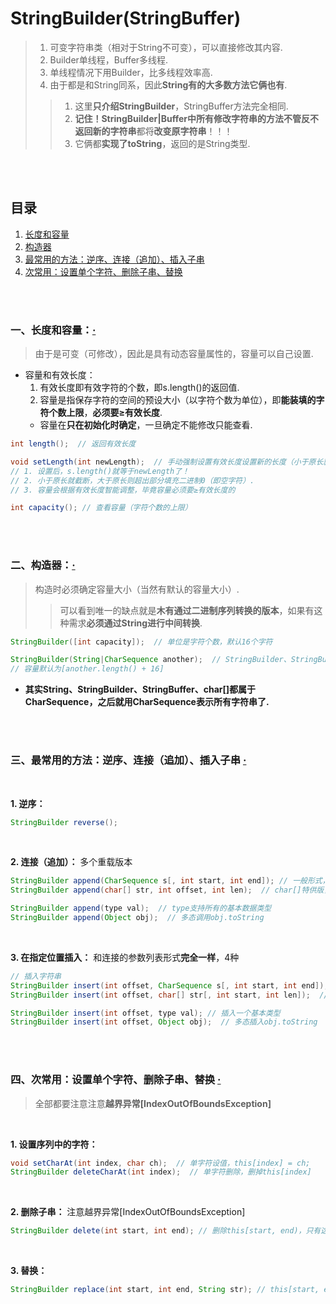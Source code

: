 # StringBuilder(StringBuffer)
> 1. 可变字符串类（相对于String不可变），可以直接修改其内容.
> 2. Builder单线程，Buffer多线程.
> 3. 单线程情况下用Builder，比多线程效率高.
> 4. 由于都是和String同系，因此**String有的大多数方法它俩也有**.
>
>> 1. 这里**只介绍StringBuilder**，StringBuffer方法完全相同.
>> 2. **记住！**StringBuilder|Buffer中所有修改字符串的方法**不管反不返回新的字符串**都将**改变原字符串**！！！
>> 3. 它俩都**实现了toString**，返回的是String类型.

<br><br>

## 目录

1. [长度和容量](#一长度和容量)
2. [构造器](#二构造器)
3. [最常用的方法：逆序、连接（追加）、插入子串](#三最常用的方法逆序连接追加插入子串--)
4. [次常用：设置单个字符、删除子串、替换](#四次常用设置单个字符删除子串替换--)

<br><br>

### 一、长度和容量：[·](#目录)
> 由于是可变（可修改），因此是具有动态容量属性的，容量可以自己设置.

- 容量和有效长度：
  1. 有效长度即有效字符的个数，即s.length()的返回值.
  2. 容量是指保存字符的空间的预设大小（以字符个数为单位），即**能装填的字符个数上限**，**必须要≥有效长度**.
    - 容量在**只在初始化时确定**，一旦确定不能修改只能查看.

```Java
int length();  // 返回有效长度

void setLength(int newLength);  // 手动强制设置有效长度设置新的长度（小于原长就截断，大于原长则保留原串超出部分用Java的空字符填充）
// 1. 设置后，s.length()就等于newLength了！
// 2. 小于原长就截断，大于原长则超出部分填充二进制0（即空字符）.
// 3. 容量会根据有效长度智能调整，毕竟容量必须要≥有效长度的

int capacity(); // 查看容量（字符个数的上限）
```

<br><br>

### 二、构造器：[·](#目录)
> 构造时必须确定容量大小（当然有默认的容量大小）.
>
>> 可以看到唯一的缺点就是**木有通过二进制序列转换的版本**，如果有这种需求**必须通过String进行中间转换**.

```Java
StringBuilder([int capacity]);  // 单位是字符个数，默认16个字符

StringBuilder(String|CharSequence another);  // StringBuilder、StringBuffer同样是CharSequence
// 容量默认为[another.length() + 16]
```

- **其实String、StringBuilder、StringBuffer、char[]都属于CharSequence，之后就用CharSequence表示所有字符串了.**

<br><br>

### 三、最常用的方法：逆序、连接（追加）、插入子串  [·](#目录)

<br>

**1. 逆序：**

```Java
StringBuilder reverse();
```

<br>

**2. 连接（追加）：** 多个重载版本

```Java
StringBuilder append(CharSequence s[, int start, int end]); // 一般形式，追加s[0, )或s[start, end)
StringBuilder append(char[] str, int offset, int len);  // char[]特供版，追加str[offset, offset + len)，只有char[]有这个版本

StringBuilder append(type val);  // type支持所有的基本数据类型
StringBuilder append(Object obj);  // 多态调用obj.toString
```

<br>

**3. 在指定位置插入：** 和连接的参数列表形式**完全一样**，4种

```Java
// 插入字符串
StringBuilder insert(int offset, CharSequence s[, int start, int end]);  // 一般形式
StringBuilder insert(int offset, char[] str[, int start, int len]);  // char[]特供版

StringBuilder insert(int offset, type val); // 插入一个基本类型
StringBuilder insert(int offset, Object obj);  // 多态插入obj.toString
```

<br><br>

### 四、次常用：设置单个字符、删除子串、替换  [·](#目录)
> 全部都要注意注意**越界异常[IndexOutOfBoundsException]**

<br>

**1. 设置序列中的字符：**

```Java
void setCharAt(int index, char ch);  // 单字符设值，this[index] = ch;
StringBuilder deleteCharAt(int index);  // 单字符删除，删掉this[index]
```

<br>

**2. 删除子串：** 注意越界异常[IndexOutOfBoundsException]

```Java
StringBuilder delete(int start, int end); // 删除this[start, end)，只有这一个版本
```

<br>

**3. 替换：**

```Java
StringBuilder replace(int start, int end, String str); // this[start, end) -> str，只有这一种版本
```
